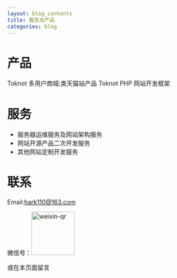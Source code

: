 ```yaml
---
layout: blog_contents
title: 服务及产品
categories: blog
---
```


# 产品

Toknot 多用户商城:类天猫站产品 
Toknot PHP 网站开发框架

# 服务

* 服务器运维服务及网站架构服务
* 网站开源产品二次开发服务
* 其他网站定制开发服务

# 联系

Email:[hark110@163.com](mailto:hark110@163.com) 
<style>
img {width:100px;height:100px;}
</style>
微信号：![weixin-qr](http://toknot.com/download/weixin-qr.jpeg)

或在本页面留言
